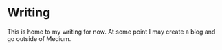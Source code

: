 # Writing

This is home to my writing for now. At some point I may create a blog and go outside of Medium.
